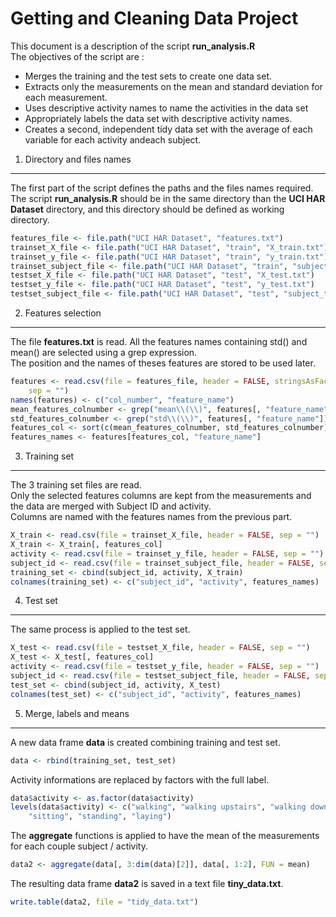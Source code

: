 Getting and Cleaning Data Project 
=================================

This document is a description of the script **run_analysis.R**  
The objectives of the script are :
*  Merges the training and the test sets to create one data set.
*  Extracts only the measurements on the mean and standard deviation for each measurement.
*  Uses descriptive activity names to name the activities in the data set
*  Appropriately labels the data set with descriptive activity names.
*  Creates a second, independent tidy data set with the average of each variable for each activity andeach subject.


1. Directory and files names
----------------------------
The first part of the script defines the paths and the files names required.  
The script **run_analysis.R** should be in the same directory than the **UCI HAR Dataset** directory, and this directory should be defined as working directory.  


```r
features_file <- file.path("UCI HAR Dataset", "features.txt")
trainset_X_file <- file.path("UCI HAR Dataset", "train", "X_train.txt")
trainset_y_file <- file.path("UCI HAR Dataset", "train", "y_train.txt")
trainset_subject_file <- file.path("UCI HAR Dataset", "train", "subject_train.txt")
testset_X_file <- file.path("UCI HAR Dataset", "test", "X_test.txt")
testset_y_file <- file.path("UCI HAR Dataset", "test", "y_test.txt")
testset_subject_file <- file.path("UCI HAR Dataset", "test", "subject_test.txt")
```



2. Features selection
---------------------
The file **features.txt** is read. All the features names containing std() and mean() are selected using a grep expression.  
The position and the names of theses features are stored to be used later.


```r
features <- read.csv(file = features_file, header = FALSE, stringsAsFactors = FALSE, 
    sep = "")
names(features) <- c("col_number", "feature_name")
mean_features_colnumber <- grep("mean\\(\\)", features[, "feature_name"])
std_features_colnumber <- grep("std\\(\\)", features[, "feature_name"])
features_col <- sort(c(mean_features_colnumber, std_features_colnumber))
features_names <- features[features_col, "feature_name"]
```



3. Training set
---------------

The 3 training set files are read.  
Only the selected features columns are kept from the measurements and the data are merged with Subject ID and activity.  
Columns are named with the features names from the previous part. 


```r
X_train <- read.csv(file = trainset_X_file, header = FALSE, sep = "")
X_train <- X_train[, features_col]
activity <- read.csv(file = trainset_y_file, header = FALSE, sep = "")
subject_id <- read.csv(file = trainset_subject_file, header = FALSE, sep = "")
training_set <- cbind(subject_id, activity, X_train)
colnames(training_set) <- c("subject_id", "activity", features_names)
```



4. Test set
-----------

The same process is applied to the test set. 

```r
X_test <- read.csv(file = testset_X_file, header = FALSE, sep = "")
X_test <- X_test[, features_col]
activity <- read.csv(file = testset_y_file, header = FALSE, sep = "")
subject_id <- read.csv(file = testset_subject_file, header = FALSE, sep = "")
test_set <- cbind(subject_id, activity, X_test)
colnames(test_set) <- c("subject_id", "activity", features_names)
```



5. Merge, labels and means 
--------------------------
A new data frame **data** is created combining training and test set.

```r
data <- rbind(training_set, test_set)
```

Activity informations are replaced by factors with the full label.

```r
data$activity <- as.factor(data$activity)
levels(data$activity) <- c("walking", "walking upstairs", "walking downstairs", 
    "sitting", "standing", "laying")
```

The **aggregate** functions is applied to have the mean of the measurements for each couple subject / activity.

```r
data2 <- aggregate(data[, 3:dim(data)[2]], data[, 1:2], FUN = mean)
```

The resulting data frame **data2** is saved in a text file **tiny_data.txt**.

```r
write.table(data2, file = "tidy_data.txt")
```


